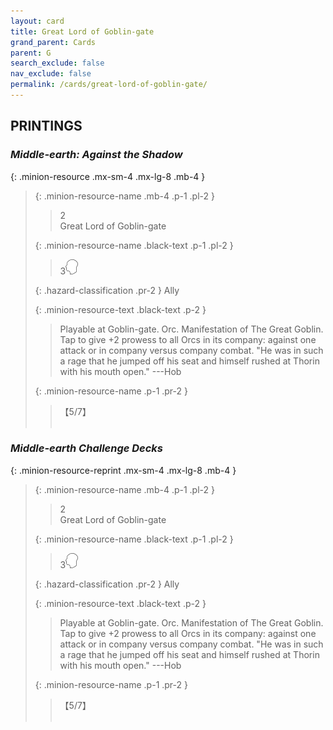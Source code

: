 ```yaml
---
layout: card
title: Great Lord of Goblin-gate
grand_parent: Cards
parent: G
search_exclude: false
nav_exclude: false
permalink: /cards/great-lord-of-goblin-gate/
---
```


## PRINTINGS


### _Middle-earth: Against the Shadow_

{: .minion-resource .mx-sm-4 .mx-lg-8 .mb-4 }
> {: .minion-resource-name .mb-4 .p-1 .pl-2 }
> > <div class="hazard-mp">2</div>
> > <div class="card-name">Great Lord of Goblin-gate</div>
>
> {: .minion-resource-name .black-text .p-1 .pl-2 }
> > 3![](/assets/images/mind.svg)
>
> {: .hazard-classification .pr-2 }
> Ally
>
> {: .minion-resource-text .black-text .p-2 }
> > Playable at Goblin-gate. Orc. Manifestation of The Great Goblin. Tap to give +2 prowess to all Orcs in its company: against one attack or in company versus company combat.  "He was in such a rage that he jumped off his seat and himself rushed at Thorin with his mouth open." ---Hob 
> 
> {: .minion-resource-name .p-1 .pr-2 }
> > <div class="card-shield">【5/7】</div>
> > <div class="card-corruption-white">&nbsp;</div>

### _Middle-earth Challenge Decks_

{: .minion-resource-reprint .mx-sm-4 .mx-lg-8 .mb-4 }
> {: .minion-resource-name .mb-4 .p-1 .pl-2 }
> > <div class="hazard-mp">2</div>
> > <div class="card-name">Great Lord of Goblin-gate</div>
>
> {: .minion-resource-name .black-text .p-1 .pl-2 }
> > 3![](/assets/images/mind.svg)
>
> {: .hazard-classification .pr-2 }
> Ally
>
> {: .minion-resource-text .black-text .p-2 }
> > Playable at Goblin-gate. Orc. Manifestation of The Great Goblin. Tap to give +2 prowess to all Orcs in its company: against one attack or in company versus company combat.  "He was in such a rage that he jumped off his seat and himself rushed at Thorin with his mouth open." ---Hob 
> 
> {: .minion-resource-name .p-1 .pr-2 }
> > <div class="card-shield">【5/7】</div>
> > <div class="card-corruption-white">&nbsp;</div>
